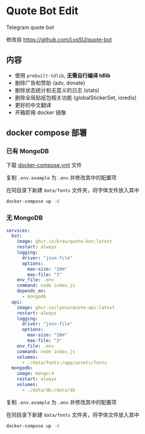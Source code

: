 # Quote Bot Edit

Telegram quote bot

修改自 https://github.com/LyoSU/quote-bot

## 内容

- 使用 `prebuilt-tdlib`, **无需自行编译 tdlib**
- 删除广告和赞助 (adv, donate)
- 删除状态统计和无意义的日志 (stats)
- 删除全局贴纸包相关功能 (globalStickerSet, ioredis)
- 更好的中文翻译
- 开箱即用 docker 镜像

## docker compose 部署

### 已有 MongoDB

下载 [docker-compose.yml](https://raw.githubusercontent.com/krau/quote-bot/main/docker-compose.yml) 文件

复制 `.env.example` 为 `.env` 并修改其中的配置项

在同目录下新建 `data/fonts` 文件夹，将字体文件放入其中

```bash
docker-compose up -d
```

### 无 MongoDB

```yaml
services:
  bot:
    image: ghcr.io/krau/quote-bot:latest
    restart: always
    logging:
      driver: "json-file"
      options:
        max-size: "10m"
        max-file: "3"
    env_file: .env
    command: node index.js
    depends_on:
      - mongodb
  api:
    image: ghcr.io/lyosu/quote-api:latest
    restart: always
    logging:
      driver: "json-file"
      options:
        max-size: "10m"
        max-file: "3"
    env_file: .env
    command: node index.js
    volumes:
      - ./data/fonts:/app/assets/fonts
  mongodb:
    image: mongo:4
    restart: always
    volumes:
      - ./data/db:/data/db
```

复制 `.env.example` 为 `.env` 并修改其中的配置项

在同目录下新建 `data/fonts` 文件夹，将字体文件放入其中

```bash
docker-compose up -d
```
